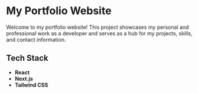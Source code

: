 # My Portfolio Website

Welcome to my portfolio website! This project showcases my personal and professional work as a developer and serves as a hub for my projects, skills, and contact information.

## Tech Stack
- **React** 
- **Next.js**
- **Tailwind CSS**